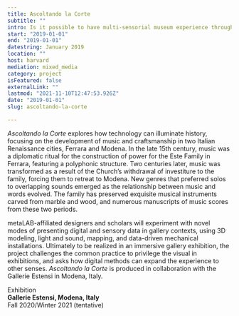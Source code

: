 ```yaml
---
title: Ascoltando la Corte
subtitle: ""
intro: Is it possible to have multi-sensorial museum experience through digital methods?
start: "2019-01-01"
end: "2019-01-01"
datestring: January 2019
location: ""
host: harvard
mediation: mixed_media
category: project
isFeatured: false
externalLink: ""
lastmod: "2021-11-10T12:47:53.926Z"
date: "2019-01-01"
slug: ascoltando-la-corte

---
```

*Ascoltando la Corte* explores how technology can illuminate history, focusing on the development of music and craftsmanship in two Italian Renaissance cities, Ferrara and Modena. In the late 15th century, music was a diplomatic ritual for the construction of power for the Este Family in Ferrara, featuring a polyphonic structure. Two centuries later, music was transformed as a result of the Church’s withdrawal of investiture to the family, forcing them to retreat to Modena. New genres that preferred solos to overlapping sounds emerged as the relationship between music and words evolved. The family has preserved exquisite musical instruments carved from marble and wood, and numerous manuscripts of music scores from these two periods.

metaLAB-affiliated designers and scholars will experiment with novel modes of presenting digital and sensory data in gallery contexts, using 3D modeling, light and sound, mapping, and data-driven mechanical installations. Ultimately to be realized in an immersive gallery exhibition, the project challenges the common practice to privilege the visual in exhibitions, and asks how digital methods can expand the experience to other senses. *Ascoltando la Corte* is produced in collaboration with the Gallerie Estensi in Modena, Italy.


Exhibition<br />
**Gallerie Estensi, Modena, Italy**<br />
Fall 2020/Winter 2021 (tentative)